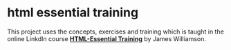 # html essential training

This project uses the concepts, exercises and training which is taught in the online LinkdIn course [__HTML-Essential Training__](https://www.linkedin.com/learning/html-essential-training/) by James Williamson.
